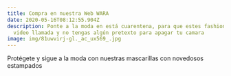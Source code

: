 ```yaml
---
title: Compra en nuestra Web WARA
date: 2020-05-16T08:12:55.904Z
description: Ponte a la moda en está cuarentena, para que estes fashion para esa
  video llamada y no tengas algún pretexto para apagar tu camara
image: img/81uwvirj-gl._ac_ux569_.jpg
---
```

Protégete y sigue a la moda con nuestras mascarillas con novedosos estampados